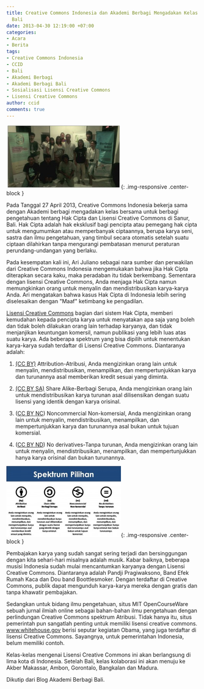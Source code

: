 ```yaml
---
title: Creative Commons Indonesia dan Akademi Berbagi Mengadakan Kelas Bersama di
  Bali
date: 2013-04-30 12:19:00 +07:00
categories:
- Acara
- Berita
tags:
- Creative Commons Indonesia
- CCID
- Bali
- Akademi Berbagi
- Akademi Berbagi Bali
- Sosialisasi Lisensi Creative Commons
- Lisensi Creative Commons
author: ccid
comments: true
---
```


![CCID-dan-Akademi-Berbagi-di-Bali-27-April-2013-300x169.jpg](/uploads/CCID-dan-Akademi-Berbagi-di-Bali-27-April-2013-300x169.jpg){: .img-responsive .center-block }

Pada Tanggal 27 April 2013, Creative Commons Indonesia bekerja sama dengan Akademi berbagi mengadakan kelas bersama untuk berbagi pengetahuan tentang Hak Cipta dan Lisensi Creative Commons di Sanur, Bali. Hak Cipta adalah hak eksklusif bagi pencipta atau pemegang hak cipta untuk mengumumkan atau memperbanyak ciptaannya, berupa karya seni, sastra dan ilmu pengetahuan, yang timbul secara otomatis setelah suatu ciptaan dilahirkan tanpa mengurangi pembatasan menurut peraturan perundang-undangan yang berlaku.

Pada kesempatan kali ini, Ari Juliano sebagai nara sumber dan perwakilan dari Creative Commons Indonesia mengemukakan bahwa jika Hak Cipta diterapkan secara kaku, maka peradaban itu tidak berkembang. Sementara dengan lisensi Creative Commons, Anda menjaga Hak Cipta namun memungkinkan orang untuk menyalin dan mendistribusikan karya-karya Anda. Ari mengatakan bahwa kasus Hak Cipta di Indonesia lebih sering diselesaikan dengan "Maaf" ketimbang ke pengadilan.

[Lisensi Creative Commons](http://www.slideshare.net/AkberBali/lisensi-creative-commons) bagian dari sistem Hak Cipta, memberi kemudahan kepada pencipta karya untuk menyatakan apa saja yang boleh dan tidak boleh dilakukan orang lain terhadap karyanya, dan tidak menjanjikan keuntungan komersil, namun publikasi yang lebih luas atas suatu karya.
Ada beberapa spektrum yang bisa dipilih untuk menentukan karya-karya sudah terdaftar di Lisensi Creative Commons. Diantaranya adalah:

1. [(CC BY)](http://creativecommons.org/licenses/by/3.0/) Attribution-Atribusi, Anda mengizinkan orang lain untuk menyalin, mendistribusikan, menampilkan, dan mempertunjukkan karya dan turunannya asal memberikan kredit sesuai yang diminta.

2. [(CC BY SA)](http://creativecommons.org/licenses/by-sa/3.0/) Share Alike-Berbagi Serupa, Anda mengizinkan orang lain untuk mendistribusikan karya turunan asal dilisensikan dengan suatu lisensi yang identik dengan karya orisinal.

3. ([CC BY NC](http://creativecommons.org/licenses/by-nc/4.0/)) Noncommercial Non-komersial, Anda mengizinkan orang lain untuk menyalin, mendistribusikan, menampilkan, dan mempertunjukkan karya dan turunannya asal bukan untuk tujuan komersial.

4. ([CC BY ND](http://creativecommons.org/licenses/by-nd/4.0/)) No derivatives-Tanpa turunan, Anda mengizinkan orang lain untuk menyalin, mendistribusikan, menampilkan, dan mempertunjukkan hanya karya orisinal dan bukan turunannya.

![Spektrum-Pilihan-300x186.jpg](/uploads/Spektrum-Pilihan-300x186.jpg){: .img-responsive .center-block }

Pembajakan karya yang sudah sangat sering terjadi dan bersinggungan dengan kita sehari-hari misalnya adalah musik. Kabar baiknya, beberapa musisi Indonesia sudah mulai mencantumkan karyanya dengan Lisensi Creative Commons. Diantaranya adalah Pandji Pragiwaksono, Band Efek Rumah Kaca dan Dou band Boottlesmoker. Dengan terdaftar di Creative Commons, publik dapat mengunduh karya-karya mereka dengan gratis dan tanpa khawatir pembajakan.

Sedangkan untuk bidang ilmu pengetahuan, situs MIT OpenCourseWare sebuah jurnal ilmiah online sebagai bahan-bahan ilmu pengetahuan dengan perlindungan Creative Commons spektrum Atribusi. Tidak hanya itu, situs pemerintah pun sangatlah penting untuk memiliki lisensi creative commons. www.whitehouse.gov berisi seputar kegiatan Obama, yang juga terdaftar di lisensi Creative Commons. Sayangnya, untuk pemerintahan Indonesia, belum memiliki contoh.

Kelas-kelas mengenai Lisensi Creative Commons ini akan berlangsung di lima kota di Indonesia. Setelah Bali, kelas kolaborasi ini akan menuju ke Akber Makassar, Ambon, Gorontalo, Bangkalan dan Madura.

Dikutip dari Blog Akademi Berbagi Bali.
